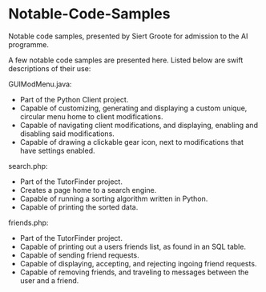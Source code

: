 # Notable-Code-Samples
Notable code samples, presented by Siert Groote for admission to the AI programme.

A few notable code samples are presented here. Listed below are swift descriptions of their use:

GUIModMenu.java:
 - Part of the Python Client project.
 - Capable of customizing, generating and displaying a custom unique, circular menu home to client modifications.
 - Capable of navigating client modifications, and displaying, enabling and disabling said modifications.
 - Capable of drawing a clickable gear icon, next to modifications that have settings enabled.

search.php:
 - Part of the TutorFinder project.
 - Creates a page home to a search engine.
 - Capable of running a sorting algorithm written in Python.
 - Capable of printing the sorted data.

friends.php:
 - Part of the TutorFinder project.
 - Capable of printing out a users friends list, as found in an SQL table.
 - Capable of sending friend requests.
 - Capable of displaying, accepting, and rejecting ingoing friend requests.
 - Capable of removing friends, and traveling to messages between the user and a friend.
